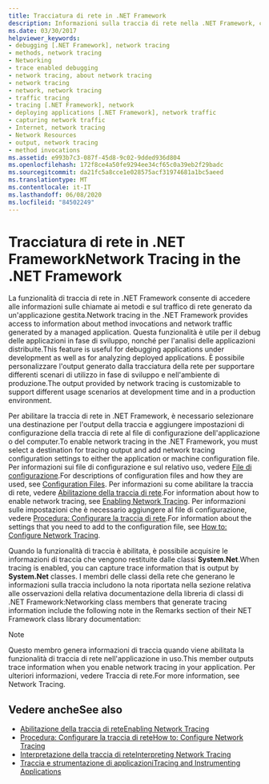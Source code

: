 ```yaml
---
title: Tracciatura di rete in .NET Framework
description: Informazioni sulla traccia di rete nella .NET Framework, che fornisce informazioni sulle chiamate ai metodi e sul traffico di rete per un'applicazione gestita.
ms.date: 03/30/2017
helpviewer_keywords:
- debugging [.NET Framework], network tracing
- methods, network tracing
- Networking
- trace enabled debugging
- network tracing, about network tracing
- network tracing
- network, network tracing
- traffic tracing
- tracing [.NET Framework], network
- deploying applications [.NET Framework], network traffic
- capturing network traffic
- Internet, network tracing
- Network Resources
- output, network tracing
- method invocations
ms.assetid: e993b7c3-087f-45d8-9c02-9dded936d804
ms.openlocfilehash: 172f8ce4a50fe9294ee34cf65c0a39eb2f29badc
ms.sourcegitcommit: da21fc5a8cce1e028575acf31974681a1bc5aeed
ms.translationtype: MT
ms.contentlocale: it-IT
ms.lasthandoff: 06/08/2020
ms.locfileid: "84502249"
---
```

# <a name="network-tracing-in-the-net-framework"></a><span data-ttu-id="c62bf-103">Tracciatura di rete in .NET Framework</span><span class="sxs-lookup"><span data-stu-id="c62bf-103">Network Tracing in the .NET Framework</span></span>
<span data-ttu-id="c62bf-104">La funzionalità di traccia di rete in .NET Framework consente di accedere alle informazioni sulle chiamate ai metodi e sul traffico di rete generato da un'applicazione gestita.</span><span class="sxs-lookup"><span data-stu-id="c62bf-104">Network tracing in the .NET Framework provides access to information about method invocations and network traffic generated by a managed application.</span></span> <span data-ttu-id="c62bf-105">Questa funzionalità è utile per il debug delle applicazioni in fase di sviluppo, nonché per l'analisi delle applicazioni distribuite.</span><span class="sxs-lookup"><span data-stu-id="c62bf-105">This feature is useful for debugging applications under development as well as for analyzing deployed applications.</span></span> <span data-ttu-id="c62bf-106">È possibile personalizzare l'output generato dalla tracciatura della rete per supportare differenti scenari di utilizzo in fase di sviluppo e nell'ambiente di produzione.</span><span class="sxs-lookup"><span data-stu-id="c62bf-106">The output provided by network tracing is customizable to support different usage scenarios at development time and in a production environment.</span></span>  
  
 <span data-ttu-id="c62bf-107">Per abilitare la traccia di rete in .NET Framework, è necessario selezionare una destinazione per l'output della traccia e aggiungere impostazioni di configurazione della traccia di rete al file di configurazione dell'applicazione o del computer.</span><span class="sxs-lookup"><span data-stu-id="c62bf-107">To enable network tracing in the .NET Framework, you must select a destination for tracing output and add network tracing configuration settings to either the application or machine configuration file.</span></span> <span data-ttu-id="c62bf-108">Per informazioni sui file di configurazione e sul relativo uso, vedere [File di configurazione](../configure-apps/index.md).</span><span class="sxs-lookup"><span data-stu-id="c62bf-108">For descriptions of configuration files and how they are used, see [Configuration Files](../configure-apps/index.md).</span></span> <span data-ttu-id="c62bf-109">Per informazioni su come abilitare la traccia di rete, vedere [Abilitazione della traccia di rete](enabling-network-tracing.md).</span><span class="sxs-lookup"><span data-stu-id="c62bf-109">For information about how to enable network tracing, see [Enabling Network Tracing](enabling-network-tracing.md).</span></span> <span data-ttu-id="c62bf-110">Per informazioni sulle impostazioni che è necessario aggiungere al file di configurazione, vedere [Procedura: Configurare la traccia di rete](how-to-configure-network-tracing.md).</span><span class="sxs-lookup"><span data-stu-id="c62bf-110">For information about the settings that you need to add to the configuration file, see [How to: Configure Network Tracing](how-to-configure-network-tracing.md).</span></span>  
  
 <span data-ttu-id="c62bf-111">Quando la funzionalità di traccia è abilitata, è possibile acquisire le informazioni di traccia che vengono restituite dalle classi **System.Net**.</span><span class="sxs-lookup"><span data-stu-id="c62bf-111">When tracing is enabled, you can capture trace information that is output by **System.Net** classes.</span></span> <span data-ttu-id="c62bf-112">I membri delle classi della rete che generano le informazioni sulla traccia includono la nota riportata nella sezione relativa alle osservazioni della relativa documentazione della libreria di classi di .NET Framework:</span><span class="sxs-lookup"><span data-stu-id="c62bf-112">Networking class members that generate tracing information include the following note in the Remarks section of their NET Framework class library documentation:</span></span>  
  
> [!NOTE]
> <span data-ttu-id="c62bf-113">Questo membro genera informazioni di traccia quando viene abilitata la funzionalità di traccia di rete nell'applicazione in uso.</span><span class="sxs-lookup"><span data-stu-id="c62bf-113">This member outputs trace information when you enable network tracing in your application.</span></span> <span data-ttu-id="c62bf-114">Per ulteriori informazioni, vedere Traccia di rete.</span><span class="sxs-lookup"><span data-stu-id="c62bf-114">For more information, see Network Tracing.</span></span>  
  
## <a name="see-also"></a><span data-ttu-id="c62bf-115">Vedere anche</span><span class="sxs-lookup"><span data-stu-id="c62bf-115">See also</span></span>

- [<span data-ttu-id="c62bf-116">Abilitazione della traccia di rete</span><span class="sxs-lookup"><span data-stu-id="c62bf-116">Enabling Network Tracing</span></span>](enabling-network-tracing.md)
- [<span data-ttu-id="c62bf-117">Procedura: Configurare la traccia di rete</span><span class="sxs-lookup"><span data-stu-id="c62bf-117">How to: Configure Network Tracing</span></span>](how-to-configure-network-tracing.md)
- [<span data-ttu-id="c62bf-118">Interpretazione della traccia di rete</span><span class="sxs-lookup"><span data-stu-id="c62bf-118">Interpreting Network Tracing</span></span>](interpreting-network-tracing.md)
- [<span data-ttu-id="c62bf-119">Traccia e strumentazione di applicazioni</span><span class="sxs-lookup"><span data-stu-id="c62bf-119">Tracing and Instrumenting Applications</span></span>](../debug-trace-profile/tracing-and-instrumenting-applications.md)

